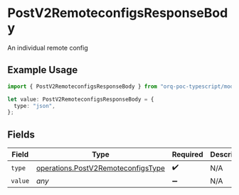 # PostV2RemoteconfigsResponseBody

An individual remote config

## Example Usage

```typescript
import { PostV2RemoteconfigsResponseBody } from "orq-poc-typescript/models/operations";

let value: PostV2RemoteconfigsResponseBody = {
  type: "json",
};
```

## Fields

| Field                                                                                    | Type                                                                                     | Required                                                                                 | Description                                                                              |
| ---------------------------------------------------------------------------------------- | ---------------------------------------------------------------------------------------- | ---------------------------------------------------------------------------------------- | ---------------------------------------------------------------------------------------- |
| `type`                                                                                   | [operations.PostV2RemoteconfigsType](../../models/operations/postv2remoteconfigstype.md) | :heavy_check_mark:                                                                       | N/A                                                                                      |
| `value`                                                                                  | *any*                                                                                    | :heavy_minus_sign:                                                                       | N/A                                                                                      |